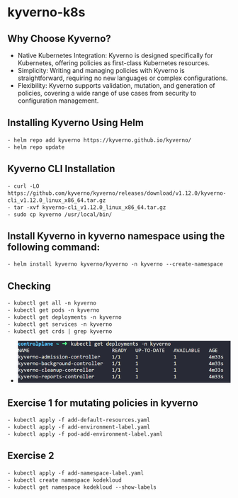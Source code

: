 # kyverno-k8s

## Why Choose Kyverno?
- Native Kubernetes Integration: Kyverno is designed specifically for Kubernetes, offering policies as first-class Kubernetes resources.
- Simplicity: Writing and managing policies with Kyverno is straightforward, requiring no new languages or complex configurations.
- Flexibility: Kyverno supports validation, mutation, and generation of policies, covering a wide range of use cases from security to configuration management.

## Installing Kyverno Using Helm
```
- helm repo add kyverno https://kyverno.github.io/kyverno/
- helm repo update
```
## Kyverno CLI Installation
```
- curl -LO https://github.com/kyverno/kyverno/releases/download/v1.12.0/kyverno-cli_v1.12.0_linux_x86_64.tar.gz
- tar -xvf kyverno-cli_v1.12.0_linux_x86_64.tar.gz
- sudo cp kyverno /usr/local/bin/
```

## Install Kyverno in kyverno namespace using the following command:
```
- helm install kyverno kyverno/kyverno -n kyverno --create-namespace
```
## Checking 
```
- kubectl get all -n kyverno
- kubectl get pods -n kyverno
- kubectl get deployments -n kyverno
- kubectl get services -n kyverno
- kubectl get crds | grep kyverno
```
- ![alt text](image.png)

## Exercise 1 for mutating policies in kyverno

```
- kubectl apply -f add-default-resources.yaml
- kubectl apply -f add-environment-label.yaml
- kubectl apply -f pod-add-environment-label.yaml
```

## Exercise 2

```
- kubectl apply -f add-namespace-label.yaml
- kubectl create namespace kodekloud
- kubectl get namespace kodekloud --show-labels
```

